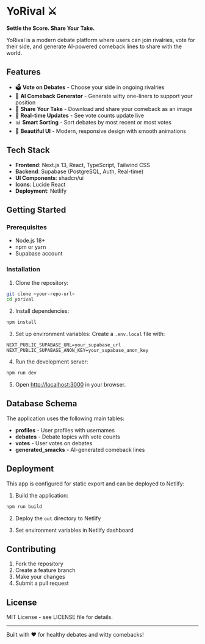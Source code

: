 # YoRival ⚔️

**Settle the Score. Share Your Take.**

YoRival is a modern debate platform where users can join rivalries, vote for their side, and generate AI-powered comeback lines to share with the world.

## Features

- 🗳️ **Vote on Debates** - Choose your side in ongoing rivalries
- 🤖 **AI Comeback Generator** - Generate witty one-liners to support your position
- 📱 **Share Your Take** - Download and share your comeback as an image
- 🔄 **Real-time Updates** - See vote counts update live
- 📊 **Smart Sorting** - Sort debates by most recent or most votes
- 🎨 **Beautiful UI** - Modern, responsive design with smooth animations

## Tech Stack

- **Frontend**: Next.js 13, React, TypeScript, Tailwind CSS
- **Backend**: Supabase (PostgreSQL, Auth, Real-time)
- **UI Components**: shadcn/ui
- **Icons**: Lucide React
- **Deployment**: Netlify

## Getting Started

### Prerequisites

- Node.js 18+ 
- npm or yarn
- Supabase account

### Installation

1. Clone the repository:
```bash
git clone <your-repo-url>
cd yorival
```

2. Install dependencies:
```bash
npm install
```

3. Set up environment variables:
Create a `.env.local` file with:
```
NEXT_PUBLIC_SUPABASE_URL=your_supabase_url
NEXT_PUBLIC_SUPABASE_ANON_KEY=your_supabase_anon_key
```

4. Run the development server:
```bash
npm run dev
```

5. Open [http://localhost:3000](http://localhost:3000) in your browser.

## Database Schema

The application uses the following main tables:

- **profiles** - User profiles with usernames
- **debates** - Debate topics with vote counts
- **votes** - User votes on debates
- **generated_smacks** - AI-generated comeback lines

## Deployment

This app is configured for static export and can be deployed to Netlify:

1. Build the application:
```bash
npm run build
```

2. Deploy the `out` directory to Netlify

3. Set environment variables in Netlify dashboard

## Contributing

1. Fork the repository
2. Create a feature branch
3. Make your changes
4. Submit a pull request

## License

MIT License - see LICENSE file for details.

---

Built with ❤️ for healthy debates and witty comebacks!